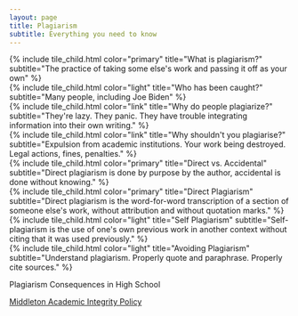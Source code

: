 ```yaml
---
layout: page
title: Plagiarism
subtitle: Everything you need to know
---
```

<div class="tile is-ancestor">
  
  <div class="tile is-parent is-4">
    {% include tile_child.html color="primary" title="What is plagiarism?" 
    subtitle="The practice of taking some else's work and passing it off as your own" %}
  </div>
  
  <div class="tile is-parent is-4">
    {% include tile_child.html color="light" title="Who has been caught?" 
    subtitle="Many people, including Joe Biden" %}
  </div>
  
  <div class="tile is-parent is-4">
    {% include tile_child.html color="link" title="Why do people plagiarize?" 
    subtitle="They're lazy. They panic. They have trouble integrating information into their own writing." %}
  </div>
  
</div>

<div class="tile is-ancestor">
  
  <div class="tile is-vertical is-4">
    <div class="tile is-parent">
      {% include tile_child.html color="link" title="Why shouldn't you plagiarise?"
      subtitle="Expulsion from academic institutions. Your work being destroyed. Legal actions, fines, penalties." %}
    </div>
    <div class="tile is-parent">
      {% include tile_child.html color="primary" title="Direct vs. Accidental"
      subtitle="Direct plagiarism is done by purpose by the author, accidental is done without knowing." %}
    </div>
  </div>
  <div class="tile is-vertical is-8">
    <div class="tile is-parent">
      {% include tile_child.html color="primary" title="Direct Plagiarism"
      subtitle="Direct plagiarism is the word-for-word transcription of a section of someone else's work, without attribution and without quotation marks." %}
    </div>
    <div class="tile is-parent">
      {% include tile_child.html color="light" title="Self Plagiarism"
      subtitle="Self-plagiarism is the use of one's own previous work in another context without citing that it was used previously." %}
    </div>
  </div>
  
</div>

<div class="tile is-ancestor">
  
  <div class="tile is-parent is-4">
    {% include tile_child.html color="light" title="Avoiding Plagiarism"
    subtitle="Understand plagiarism. Properly quote and paraphrase. Properly cite sources." %}
  </div>
  
  <div class="tile is-parent is-5">
    <div class="tile is-child notification is-link">
      <p class="title">
        Plagiarism Consequences in High School
      </p>
      <p class="subtitle">
        <a href="https://mcpasd.k12.wi.us/mhs/node/947/information/academic-integrity-policy">Middleton Academic Integrity Policy</a>
      </p>
    </div>
  </div>
  
</div>

